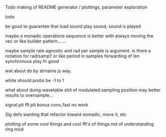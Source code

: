 Todo making of README generator / plottings, parameter exploration

todo

be good to guarantee that load sound play sound, sound is played

maybe a monadic operations sequence is better with always moving the vec
or like builder pattern.......


maybe sample rate agnostic and rad per sample is argument. is there a notation for rad/samp? or like period in samples
forwarding of len
synchronous play fn good

wat about do by strname js way.

white should probs be -1 to 1

what about doing wavetable shit of modulated sampling position
may better results to oversample...

signal.plt
fft.plt bonus
conv_fast no work

Sig
defs wanting that refactor toward monadic, move it, etc

plotting of some cool things and cool fft's of things
md of understanding ring mod